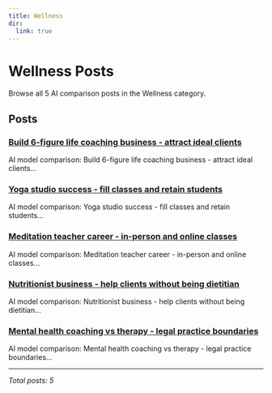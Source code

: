 ```yaml
---
title: Wellness
dir:
  link: true
---
```


# Wellness Posts

Browse all 5 AI comparison posts in the Wellness category.

## Posts

### [Build 6-figure life coaching business - attract ideal clients](chatgpt-vs-mistral-vs-claude-life-coaching-2025.md)

AI model comparison: Build 6-figure life coaching business - attract ideal clients...

### [Yoga studio success - fill classes and retain students](deepseek-vs-claude-vs-mistral-yoga-instruction-2025.md)

AI model comparison: Yoga studio success - fill classes and retain students...

### [Meditation teacher career - in-person and online classes](gemini-vs-deepseek-vs-chatgpt-meditation-business-2025.md)

AI model comparison: Meditation teacher career - in-person and online classes...

### [Nutritionist business - help clients without being dietitian](grok-vs-claude-vs-deepseek-nutritionist-career-2025.md)

AI model comparison: Nutritionist business - help clients without being dietitian...

### [Mental health coaching vs therapy - legal practice boundaries](grok-vs-deepseek-vs-claude-mental-health-support-2025.md)

AI model comparison: Mental health coaching vs therapy - legal practice boundaries...

---

*Total posts: 5*
